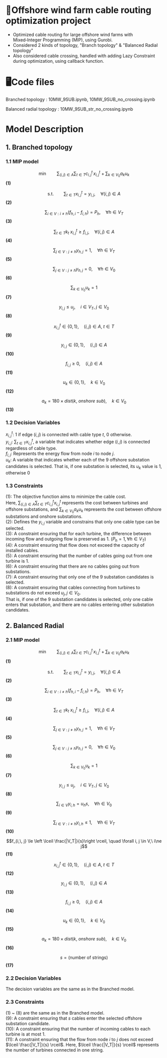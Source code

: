 # 📖Offshore wind farm cable routing optimization project
- Optimized cable routing for large offshore wind farms with Mixed‑Integer Programming (MIP), using Gurobi.
- Considered 2 kinds of topology, "Branch topology" & "Balanced Radial topology"
- Also considered cable crossing, handled with adding Lazy Constraint during optimization, using callback function.

# 🖥️Code files
Branched topology : 10MW_9SUB.ipynb, 10MW_9SUB_no_crossing.ipynb  

Balanced radial topology : 10MW_9SUB_str_no_crossing.ipynb

# Model Description

## 1. Branched topology

### 1.1 MIP model
$$\min \qquad \sum_{(i, j) \in A} \sum_{t \in T} c_{i,\, j}^{t} \, x_{i,\, j}^t + \sum_{k \in V_{0}} a_{k} u_{k}$$ **(1)**

$$\text{s.t.} \qquad \sum_{t \in T} x_{i,\, j}^{t} = y_{i,\, j}, \quad \forall (i, j) \in A $$ **(2)**

$$\sum_{i \in V : i \ne h} \left( f_{h,\, i} - f_{i,\, h} \right) = P_{h}, \quad \forall h \in V_{T}  $$ **(3)**

$$\sum_{t \in T} k_t \ x_{i,\, j}^{t} \ge f_{i,\, j}, \quad \forall (i, j) \in A $$ **(4)**

$$\sum_{j \in V : j \ne h} y_{h,\, j} = 1, \quad \forall h \in V_{T} $$ **(5)**

$$\sum_{j \in V : j \ne h} y_{h,\, j} = 0, \quad \forall h \in V_{0}$$ **(6)**

$$\sum_{k \in V_{0}} u_{k} = 1$$ **(7)**

$$y_{i, j} \le u_j, \quad i \in V_T, \; j \in V_{0} $$ **(8)**


$$x_{i, j}^t \in \{0, 1 \}, \quad (i, j) \in A, \; t \in T$$ **(9)**

$$y_{i,\, j} \in \{0, 1 \}, \quad (i, j) \in A $$ **(10)**

$$f_{i,\, j} \ge 0, \quad (i, j) \in A  $$ **(11)**

$$u_{k} \in \{0, 1 \}, \quad k \in V_{0}  $$ **(12)**

$$a_k = 180 \times dist(k,\ onshore \ sub), \quad k \in V_{0} $$ **(13)**

### 1.2 Decision Variables
$x^t_{i,j}$: 1 if edge $(i, j)$ is connected with cable type $t$, 0 otherwise.  
$y_{i,j}$: $\sum_{t \in T} x^t_{i,j}$, a variable that indicates whether edge $(i, j)$ is connected regardless of cable type.  
$f_{i,j}$: Represents the energy flow from node $i$ to node $j$.  
$u_k$: A variable that indicates whether each of the 9 offshore substation candidates is selected. That is, if one substation is selected, its $u_k$ value is 1, otherwise 0  

### 1.3 Constraints  
(1): The objective function aims to minimize the cable cost.  
Here, $\sum_{(i,j) \in A} \sum_{t \in T} c^t_{i,j} x^t_{i,j}$ represents the cost between turbines and offshore substations, and $\sum_{k \in V_0} a_k u_k$ represents the cost between offshore substations and onshore substations.  
(2): Defines the $y_{i,j}$ variable and constrains that only one cable type can be selected.  
(3): A constraint ensuring that for each turbine, the difference between incoming flow and outgoing flow is preserved as 1. $(P_h = 1, \forall h \in V_T)$  
(4): A constraint ensuring that flow does not exceed the capacity of installed cables.  
(5): A constraint ensuring that the number of cables going out from one turbine is 1.  
(6): A constraint ensuring that there are no cables going out from substations.  
(7): A constraint ensuring that only one of the 9 substation candidates is selected.  
(8): A constraint ensuring that cables connecting from turbines to substations do not exceed $u_j, j \in V_0$.  
That is, if one of the 9 substation candidates is selected, only one cable enters that substation, and there are no cables entering other substation candidates.  


## 2. Balanced Radial
### 2.1 MIP model
$$\min \qquad \sum_{(i, j) \in A} \sum_{t \in T} c_{i,\, j}^{t} \, x_{i,\, j}^t + \sum_{k \in V_{0}} a_{k} u_{k}$$ **(1)**

$$\text{s.t.} \qquad \sum_{t \in T} x_{i,\, j}^{t} = y_{i,\, j}, \quad \forall (i, j) \in A$$ **(2)**

$$\sum_{i \in V : i \ne h} \left( f_{h,\, i} - f_{i,\, h} \right) = P_{h}, \quad \forall h \in V_{T}$$ **(3)**

$$\sum_{t \in T} k_t \ x_{i,\, j}^{t} \ge f_{i,\, j}, \quad \forall (i, j) \in A$$ **(4)**

$$\sum_{j \in V : j \ne h} y_{h,\, j} = 1, \quad \forall h \in V_{T}$$ **(5)**

$$\sum_{j \in V : j \ne h} y_{h,\, j} = 0, \quad \forall h \in V_{0}$$ **(6)**

$$\sum_{k \in V_{0}} u_{k} = 1$$ **(7)**

$$y_{i, j} \le u_j, \quad i \in V_T, \; j \in V_{0}$$ **(8)**

$$\sum_{i\in V} y_{i,\, h} = u_h s, \quad \forall h \in V_0$$ **(9)**

$$\sum_{i\in V:i\ne h} y_{i,\, h} \le 1, \quad \forall h \in V_T$$ **(10)**

$$f_{i,\, j} \le \left \lceil \frac{|V_T|}{s}\right \rceil, \quad \forall i, j \in V,\ i\ne j$$ **(11)**

$$x_{i, j}^t \in \{0, 1 \}, \quad (i, j) \in A, \; t \in T$$ **(12)**

$$y_{i,\, j} \in \{0, 1 \}, \quad (i, j) \in A$$ **(13)**

$$f_{i,\, j} \ge 0, \quad (i, j) \in A$$ **(14)**

$$u_{k} \in \{0, 1 \}, \quad k \in V_{0}$$ **(15)**

$$a_k = 180 \times dist(k,\ onshore \ sub), \quad k \in V_{0}$$ **(16)**

$$s = \text{(number of strings)}$$ **(17)**

### 2.2 Decision Variables
The decision variables are the same as in the Branched model.  

### 2.3 Constraints
(1) ~ (8) are the same as in the Branched model.  
(9): A constraint ensuring that $s$ cables enter the selected offshore substation candidate.  
(10): A constraint ensuring that the number of incoming cables to each turbine is at most 1.  
(11): A constraint ensuring that the flow from node $i$ to $j$ does not exceed $\lceil \frac{|V_T|}{s} \rceil$. Here, $\lceil \frac{|V_T|}{s} \rceil$ represents the number of turbines connected in one string.  
